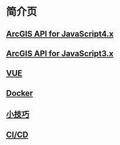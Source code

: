 # 简介页

## [ArcGIS API for JavaScript4.x](https://github.com/wuhuxiao/note/tree/fc51a97bf34cd248cae9a4193e5bbc826d119af3/arcgis-api-for-javascript4.x)

## [ArcGIS API for JavaScript3.x](arcgis-api-for-javascript3.x.md)

## [VUE](vue.md)

## [Docker](docker/)

## [小技巧](untitled.md)

## [CI/CD](ci-cd.md)

